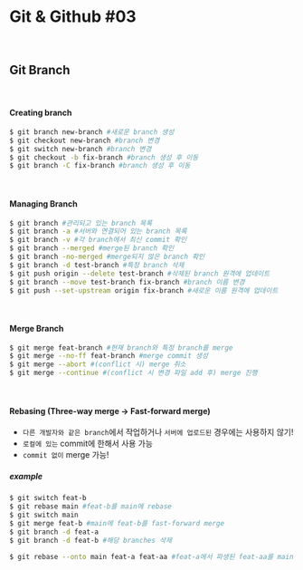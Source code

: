 # Git & Github #03

<br/>

## Git Branch

<br/>

#### Creating branch

```bash
$ git branch new-branch #새로운 branch 생성
$ git checkout new-branch #branch 변경
$ git switch new-branch #branch 변경
$ git checkout -b fix-branch #branch 생성 후 이동
$ git branch -C fix-branch #branch 생성 후 이동
```

<br/>

#### Managing Branch

```bash
$ git branch #관리되고 있는 branch 목록
$ git branch -a #서버와 연결되어 있는 branch 목록
$ git branch -v #각 branch에서 최신 commit 확인
$ git branch --merged #merge된 branch 확인
$ git branch -no-merged #merge되지 않은 branch 확인
$ git branch -d test-branch #특정 branch 삭제
$ git push origin --delete test-branch #삭제된 branch 원격에 업데이트
$ git branch --move test-branch fix-branch #branch 이름 변경
$ git push --set-upstream origin fix-branch #새로운 이름 원격에 업데이트
```

<br/>

#### Merge Branch

```bash
$ git merge feat-branch #현재 branch와 특정 branch를 merge
$ git merge --no-ff feat-branch #merge commit 생성
$ git merge --abort #(conflict 시) merge 취소
$ git merge --continue #(conflict 시 변경 파일 add 후) merge 진행
```

<br/>

#### Rebasing (Three-way merge → Fast-forward merge)

- `다른 개발자와 같은 branch`에서 작업하거나 `서버에 업로드된` 경우에는 사용하지 않기!
- `로컬에 있는` commit에 한해서 사용 가능
- `commit 없이` merge 가능!

##### example

>

```bash
$ git switch feat-b
$ git rebase main #feat-b를 main에 rebase
$ git switch main
$ git merge feat-b #main에 feat-b를 fast-forward merge
$ git branch -d feat-a
$ git branch -d feat-b #해당 branches 삭제
```

```bash
$ git rebase --onto main feat-a feat-aa #feat-a에서 파생된 feat-aa를 main에서 파생된 것으로 변경
```
